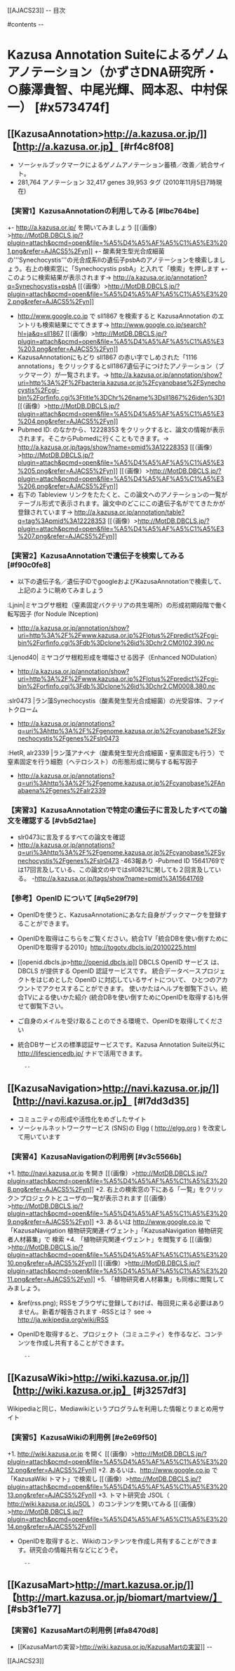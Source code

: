 [[AJACS23]]
        --
目次

#contents
        --
#  Kazusa Annotation Suiteによるゲノムアノテーション（かずさDNA研究所・○藤澤貴智、中尾光輝、岡本忍、中村保一） [#x573474f]

##  [[KazusaAnnotation>http://a.kazusa.or.jp/]] 【http://a.kazusa.or.jp】 [#rf4c8f08]
- ソーシャルブックマークによるゲノムアノテーション蓄積／改善／統合サイト。
- 281,764 アノテーション 32,417 genes  39,953 タグ  (2010年11月5日7時現在)

### 【実習1】KazusaAnnotationの利用してみる [#lbc764be]
+- http://a.kazusa.or.jp/ を開いてみましょう [[（画像）>http://MotDB.DBCLS.jp/?plugin=attach&pcmd=open&file=%A5%D4%A5%AF%A5%C1%A5%E3%201.png&refer=AJACS5%2Fyn]]
+- 酸素発生型光合成細菌の'''Synechocystis'''の光合成系IIの遺伝子psbAのアノテーションを検索しましょう。右上の検索窓に「Synechocystis psbA」と入れて「検索」を押します
+- このように検索結果が表示されます→ http://a.kazusa.or.jp/annotation?q=Synechocystis+psbA [[（画像）>http://MotDB.DBCLS.jp/?plugin=attach&pcmd=open&file=%A5%D4%A5%AF%A5%C1%A5%E3%202.png&refer=AJACS5%2Fyn]]
+ http://www.google.co.jp で sll1867 を検索すると KazusaAnnotation のエントリも検索結果にでてきます→ http://www.google.co.jp/search?hl=ja&q=sll1867 [[（画像）>http://MotDB.DBCLS.jp/?plugin=attach&pcmd=open&file=%A5%D4%A5%AF%A5%C1%A5%E3%203.png&refer=AJACS5%2Fyn]]
+ KazusaAnnotationにもどり sll1867 の赤い字でしめされた「1116 annotations」をクリックするとsll1867遺伝子につけたアノテーション（ブックマーク）が一覧されます。→ http://a.kazusa.or.jp/annotation/show?uri=http%3A%2F%2Fbacteria.kazusa.or.jp%2Fcyanobase%2FSynechocystis%2Fcgi-bin%2Forfinfo.cgi%3Ftitle%3DChr%26name%3Dsll1867%26iden%3D1 [[（画像）>http://MotDB.DBCLS.jp/?plugin=attach&pcmd=open&file=%A5%D4%A5%AF%A5%C1%A5%E3%204.png&refer=AJACS5%2Fyn]]
+ Pubmed ID: のなかから、12228353 をクリックすると、論文の情報が表示されます。そこからPubmedに行くこともできます。→ http://a.kazusa.or.jp/tags/show?name=pmid%3A12228353 [[（画像）>http://MotDB.DBCLS.jp/?plugin=attach&pcmd=open&file=%A5%D4%A5%AF%A5%C1%A5%E3%205.png&refer=AJACS5%2Fyn]] [[（画像）>http://MotDB.DBCLS.jp/?plugin=attach&pcmd=open&file=%A5%D4%A5%AF%A5%C1%A5%E3%206.png&refer=AJACS5%2Fyn]]
+ 右下の Tableview リンクをたたくと、この論文へのアノテーションの一覧がテーブル形式で表示されます。論文中のどこにこの遺伝子名がでてきたかが登録されています→ http://a.kazusa.or.jp/annotation/table?q=tag%3Apmid%3A12228353 [[（画像）>http://MotDB.DBCLS.jp/?plugin=attach&pcmd=open&file=%A5%D4%A5%AF%A5%C1%A5%E3%207.png&refer=AJACS5%2Fyn]]

### 【実習2】KazusaAnnotationで遺伝子を検索してみる [#f90c0fe8]
- 以下の遺伝子名／遺伝子IDでgoogleおよびKazusaAnnotationで検索して、上記のように眺めてみましょう

:Ljnin|ミヤコグサ根粒（窒素固定バクテリアの共生場所）の形成初期段階で働く転写因子 (for Nodule INception)
- http://a.kazusa.or.jp/annotation/show?uri=http%3A%2F%2Fwww.kazusa.or.jp%2Flotus%2Fpredict%2Fcgi-bin%2Forfinfo.cgi%3Fdb%3Dclone%26id%3Dchr2.CM0102.390.nc

:Ljenod40| ミヤコグサ根粒形成を増幅させる因子（Enhanced NODulation）
- http://a.kazusa.or.jp/annotation/show?uri=http%3A%2F%2Fwww.kazusa.or.jp%2Flotus%2Fpredict%2Fcgi-bin%2Forfinfo.cgi%3Fdb%3Dclone%26id%3Dchr2.CM0008.380.nc

:slr0473 |ラン藻Synechocystis（酸素発生型光合成細菌）の光受容体、ファイトクローム
- http://a.kazusa.or.jp/annotations?q=uri%3Ahttp%3A%2F%2Fgenome.kazusa.or.jp%2Fcyanobase%2FSynechocystis%2Fgenes%2Fslr0473

:HetR, alr2339 |ラン藻アナベナ（酸素発生型光合成細菌・窒素固定も行う）で窒素固定を行う細胞（ヘテロシスト）の形態形成に関与する転写因子
- http://a.kazusa.or.jp/annotations?q=uri%3Ahttp%3A%2F%2Fgenome.kazusa.or.jp%2Fcyanobase%2FAnabaena%2Fgenes%2Falr2339

### 【実習3】KazusaAnnotationで特定の遺伝子に言及したすべての論文を確認する [#vb5d21ae]
- slr0473に言及するすべての論文を確認
- http://a.kazusa.or.jp/annotations?q=uri%3Ahttp%3A%2F%2Fgenome.kazusa.or.jp%2Fcyanobase%2FSynechocystis%2Fgenes%2Fslr0473
    -463報あり
    -Pubmed ID 15641769では17回言及している、この論文の中ではsll0821に関しても２回言及している。
    -http://a.kazusa.or.jp/tags/show?name=pmid%3A15641769

### 【参考】OpenID について [#q5e29f79]
- OpenIDを使うと、KazusaAnnotationにあなた自身がブックマークを登録することができます。
- OpenIDを取得はこちらをご覧ください。統合TV「統合DBを使い倒すためにOpenIDを取得する2010」http://togotv.dbcls.jp/20100225.html
- [[openid.dbcls.jp>http://openid.dbcls.jp]]
 DBCLS OpenID サービス は、DBCLS が提供する OpenID 認証サービスです。
 統合データベースプロジェクトをはじめとした OpenID に対応しているサイトについて、
 ひとつのアカウントでアクセスすることができます。
 使いかたはヘルプを御覧下さい。統合TVによる使いかた紹介
 (統合DBを使い倒すためにOpenIDを取得する)も併せて御覧下さい。
- ご自身のメイルを受け取ることのできる環境で、OpenIDを取得してください
- 統合DBサービスの標準認証サービスです。Kazusa Annotation Suite以外に http://lifesciencedb.jp/ ナドで活用できます。

        --

## [[KazusaNavigation>http://navi.kazusa.or.jp/]] 【http://navi.kazusa.or.jp】 [#l7dd3d35]
- コミュニティの形成や活性化をめざしたサイト
- ソーシャルネットワークサービス (SNS)の Elgg ( http://elgg.org ) を改変して用いています

### 【実習4】KazusaNavigationの利用例 [#v3c5566b]
+1. http://navi.kazusa.or.jp を開き [[（画像）>http://MotDB.DBCLS.jp/?plugin=attach&pcmd=open&file=%A5%D4%A5%AF%A5%C1%A5%E3%208.png&refer=AJACS5%2Fyn]]
+2. 右上の検索窓の下にある「一覧」をクリック＞プロジェクトとユーザの一覧が表示されます [[（画像）>http://MotDB.DBCLS.jp/?plugin=attach&pcmd=open&file=%A5%D4%A5%AF%A5%C1%A5%E3%209.png&refer=AJACS5%2Fyn]]
+3. あるいは http://www.google.co.jp で「KazusaNavigation 植物研究関連イヴェント」「KazusaNavigation 植物研究者人材募集」で 検索
+4. 「植物研究関連イヴェント」を閲覧する [[（画像）>http://MotDB.DBCLS.jp/?plugin=attach&pcmd=open&file=%A5%D4%A5%AF%A5%C1%A5%E3%2010.png&refer=AJACS5%2Fyn]] [[（画像）>http://MotDB.DBCLS.jp/?plugin=attach&pcmd=open&file=%A5%D4%A5%AF%A5%C1%A5%E3%2011.png&refer=AJACS5%2Fyn]]
+5. 「植物研究者人材募集」も同様に閲覧してみましょう。

- &ref(rss.png); RSSをブラウザに登録しておけば、毎回見に来る必要はありません。新着が報告されます
    -RSSとは？ see → http://ja.wikipedia.org/wiki/RSS

- OpenIDを取得すると、プロジェクト（コミュニティ）を作るなど、コンテンツを作成し共有することができます。

        --

## [[KazusaWiki>http://wiki.kazusa.or.jp/]] 【http://wiki.kazusa.or.jp】 [#j3257df3]
Wikipediaと同じ、Mediawikiというプログラムを利用した情報とりまとめ用サイト

### 【実習5】KazusaWikiの利用例 [#e2e69f50]
+1. http://wiki.kazusa.or.jp を開く [[（画像）>http://MotDB.DBCLS.jp/?plugin=attach&pcmd=open&file=%A5%D4%A5%AF%A5%C1%A5%E3%2012.png&refer=AJACS5%2Fyn]]
+2. あるいは、http://www.google.co.jp で「KazusaWiki トマト」で検索し [[（画像）>http://MotDB.DBCLS.jp/?plugin=attach&pcmd=open&file=%A5%D4%A5%AF%A5%C1%A5%E3%2013.png&refer=AJACS5%2Fyn]]
+3. トマト研究会 JSOL（ http://wiki.kazusa.or.jp/JSOL ）のコンテンツを開いてみる [[（画像）>http://MotDB.DBCLS.jp/?plugin=attach&pcmd=open&file=%A5%D4%A5%AF%A5%C1%A5%E3%2014.png&refer=AJACS5%2Fyn]]

- OpenIDを取得すると、Wikiのコンテンツを作成し共有することができます。研究会の情報共有などにどうぞ。

        --

## [[KazusaMart>http://mart.kazusa.or.jp/]] 【http://mart.kazusa.or.jp/biomart/martview/】 [#sb3f1e77]

### 【実習6】KazusaMartの利用例 [#fa8470d8]
+ [[KazusaMartの実習>http://wiki.kazusa.or.jp/KazusaMartの実習]]
        --

[[AJACS23]]
